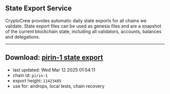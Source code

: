 ## State Export Service
CryptoCrew provides automatic daily state exports for all chains we validate. State export files can be used as genesis files and are a snapshot of the current blockchain state, including all validators, accounts, balances and delegations.

---
**Download: [pirin-1 state export](https://dl-eu2.ccvalidators.com/SERVICE/nolus/pirin-1_export_11423485.json)**
---

- last updated: Wed Mar 12 2025 01:54:11
- chain id: `pirin-1`
- export height: `11423485`
- use for: airdrops, local tests, chain recovery
